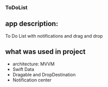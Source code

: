 ### ToDoList

## app description:
To Do List with notifications and drag and drop 

## what was used in project
- architecture: MVVM
- Swift Data
- Dragable and DropDestination
- Notification center

